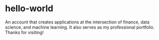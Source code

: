 # hello-world

An account that creates applications at the intersection of finance, data science, and machine learning.
It also serves as my professional portfolio. 
Thanks for visiting!
